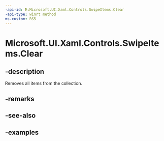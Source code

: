 ```yaml
---
-api-id: M:Microsoft.UI.Xaml.Controls.SwipeItems.Clear
-api-type: winrt method
ms.custom: RS5
---
```

<!-- Method syntax.
public void SwipeItems.Clear()
-->

# Microsoft.UI.Xaml.Controls.SwipeItems.Clear


## -description

Removes all items from the collection.


## -remarks


## -see-also


## -examples


